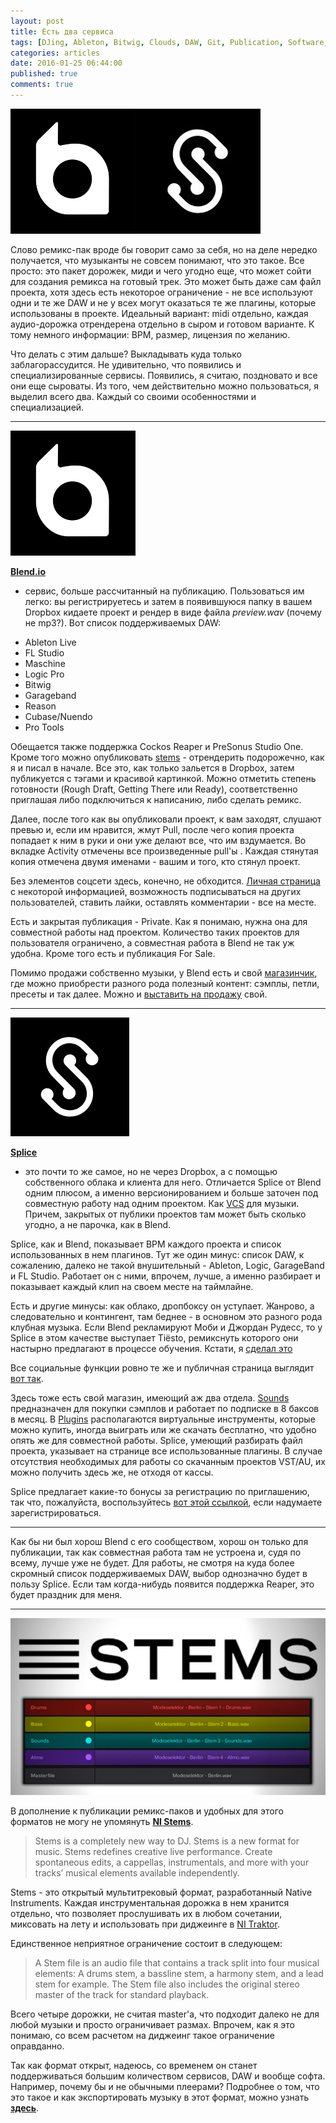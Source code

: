 ```yaml
---
layout: post
title: Есть два сервиса
tags: [DJing, Ableton, Bitwig, Clouds, DAW, Git, Publication, Software, VCS]
categories: articles
date: 2016-01-25 06:44:00
published: true
comments: true
---
```

![](/images/2016/01/estdvaservisa.jpg)

Слово ремикс-пак вроде бы говорит само за себя, но на деле нередко получается, что музыканты не совсем понимают, что это такое.
Все просто: это пакет дорожек, миди и чего угодно еще, что может сойти для создания ремикса на готовый трек.
Это может быть даже сам файл проекта, хотя здесь есть некоторое ограничение - не все используют одни и те же DAW и не у всех могут оказаться те же плагины, которые использованы в проекте.
Идеальный вариант: midi отдельно, каждая аудио-дорожка отрендерена отдельно в сыром и готовом варианте. К тому немного информации: BPM, размер, лицензия по желанию.

Что делать с этим дальше? Выкладывать куда только заблагорассудится. Не удивительно, что появились и специализированные сервисы. Появились, я считаю, поздновато и все они еще сыроваты. Из того, чем действительно можно пользоваться, я выделил всего два. Каждый со своими особенностями и специализацией.

-----
![](/images/2016/01/blend-1.jpg)

[**Blend.io**][0]
- сервис, больше рассчитанный на публикацию.
Пользоваться им легко: вы регистрируетесь и затем в появившуюся папку в вашем Dropboх кидаете проект и рендер в виде файла *preview.wav* (почему не mp3?).
Вот список поддерживаемых DAW:

* Ableton Live
* FL Studio
* Maschine
* Logic Pro
* Bitwig
* Garageband
* Reason
* Cubase/Nuendo
* Pro Tools

Обещается также поддержка Cockos Reaper и PreSonus Studio One.
Кроме того можно опубликовать [stems][4] - отрендерить подорожечно, как я и писал в начале.
Все это, как только зальется в Dropbox, затем  публикуется с тэгами и красивой картинкой. Можно отметить степень готовности (Rough Draft, Getting There или Ready), соответственно приглашая либо подключиться к написанию, либо сделать ремикс.

Далее, после того как вы опубликовали проект, к вам заходят, слушают превью и, если им нравится, жмут Pull, после чего копия проекта попадает к ним в руки и они уже делают все, что им вздумается.
Во вкладке Activity отмечены все произведенные pull'ы . Каждая стянутая копия отмечена двумя именами - вашим и того, кто стянул проект.

Без элементов соцсети здесь, конечно, не обходится. [Личная страница][7] с некоторой информацией, возможность подписываться на других пользователей, ставить лайки, оставлять комментарии - все на месте.

Есть и закрытая публикация - Private. Как я понимаю, нужна она для совместной работы над проектом. Количество таких проектов для пользователя ограничено, а совместная работа в Blend не так уж удобна.
Кроме того есть и публикация For Sale.

Помимо продажи собственно музыки, у Blend есть и свой [магазинчик][5], где можно приобрести разного рода полезный контент: сэмплы, петли, пресеты и так далее. Можно и [выставить на продажу][6] свой.

-----
![](/images/2016/01/splice-1.png)

[**Splice**][1]
- это почти то же самое, но не через Dropbox, а c помощью собственного облака и клиента для него.
Отличается Splice от Blend одним плюсом, а именно версионированием и больше заточен под совместную работу над одним проектом. Как [VCS][2] для музыки.
Причем, закрытых от публики проектов там может быть сколько угодно, а не парочка, как в Blend.

Splice, как и Blend, показывает BPM каждого проекта и список использованных в нем плагинов.
Тут же один минус: список DAW, к сожалению, далеко не такой внушительный - Ableton, Logic, GarageBand и FL Studio. Работает он с ними, впрочем, лучше, а именно разбирает и показывает каждый клип на своем месте на таймлайне.

Есть и другие минусы: как облако, дропбоксу он уступает. Жанрово, а следовательно и контингент, там беднее - в основном это разного рода клубная музыка. Если Blend рекламируют Моби и Джордан Рудесс, то у Splice в этом качестве выступает Tiësto, ремикснуть которого они настырно предлагают в процессе обучения. Кстати, я [сделал это][3]

Все социальные функции ровно те же и публичная страница выглядит [вот так][11].

Здесь тоже есть свой магазин, имеющий аж два отдела. [Sounds][8] предназначен для покупки сэмплов и работает по подписке в 8 баксов в месяц.
В [Plugins][9] располагаются виртуальные инструменты, которые можно купить, иногда выиграть или же скачать бесплатно, что удобно опять же для совместной работы. Splice, умеющий разбирать файл проекта, указывает на странице все использованные плагины. В случае отсутствия необходимых для работы со скачанным проектов VST/AU, их можно получить здесь же, не отходя от кассы.

Splice предлагает какие-то бонусы за регистрацию по приглашению, так что, пожалуйста, воспользуйтесь [вот этой ссылкой][10], если надумаете зарегистрироваться.

-----
Как бы ни был хорош Blend с его сообществом, хорош он только для публикации, так как совместная работа там не устроена и, судя по всему, лучше уже не будет.
Для работы, не смотря на куда более скромный список поддерживаемых DAW, выбор однозначно будет в пользу Splice. Если там когда-нибудь появится поддержка Reaper, это будет праздник для меня.

-----
![](/images/2016/01/stem-decks-native-instruments-creator-640x360-1.jpg)

В дополнение к публикации ремикс-паков и удобных для этого форматов не могу не упомянуть [**NI Stems**][12].

>Stems is a completely new way to DJ. Stems is a new format for music. Stems redefines creative live performance. Create spontaneous edits, a cappellas, instrumentals, and more with your tracks’ musical elements available independently.

Stems - это открытый мультитрековый формат, разработанный Native Instruments. Каждая инструментальная дорожка в нем хранится отдельно, что позволяет прослушивать их в любом сочетании, миксовать на лету и использовать при диджеинге в [NI Traktor][13].

Единственное неприятное ограничение состоит в следующем:
>A Stem file is an audio file that contains a track split into four musical elements: A drums stem, a bassline stem, a harmony stem, and a lead stem for example. The Stem file also includes the original stereo master of the track for standard playback.

Всего четыре дорожки, не считая master'а, что подходит далеко не для любой музыки и просто ограничивает размах. Впрочем, как я это понимаю, со всем расчетом на диджеинг такое ограничение оправданно.

Так как формат открыт, надеюсь, со временем он станет поддерживаться большим количеством сервисов, DAW и вообще софта. Например, почему бы и не обычными плеерами?
Подробнее о том, что это такое и как экспортировать музыку в этот формат, можно узнать [**здесь**][14].

[0]: https://blend.io
[1]: https://splice.com
[2]: https://ru.wikipedia.org/wiki/%D0%A1%D0%B8%D1%81%D1%82%D0%B5%D0%BC%D0%B0_%D1%83%D0%BF%D1%80%D0%B0%D0%B2%D0%BB%D0%B5%D0%BD%D0%B8%D1%8F_%D0%B2%D0%B5%D1%80%D1%81%D0%B8%D1%8F%D0%BC%D0%B8
[3]: https://splice.com/omega9/tisto--kshmr---secrets-as-silly-as-it-should
[4]: https://en.wikipedia.org/wiki/Stem_(audio)
[5]: https://blend.io/market
[6]: https://blend.io/help/market
[7]: https://blend.io/omega9
[8]: https://splice.com/sounds/
[9]: https://splice.com/plugins
[10]: https://splice.com/vip/omega9
[11]: https://splice.com/omega9
[12]: https://www.native-instruments.com/en/specials/stems/
[13]: https://www.native-instruments.com/en/products/traktor/
[14]: http://www.stems-music.com/stem-creator-tool/
